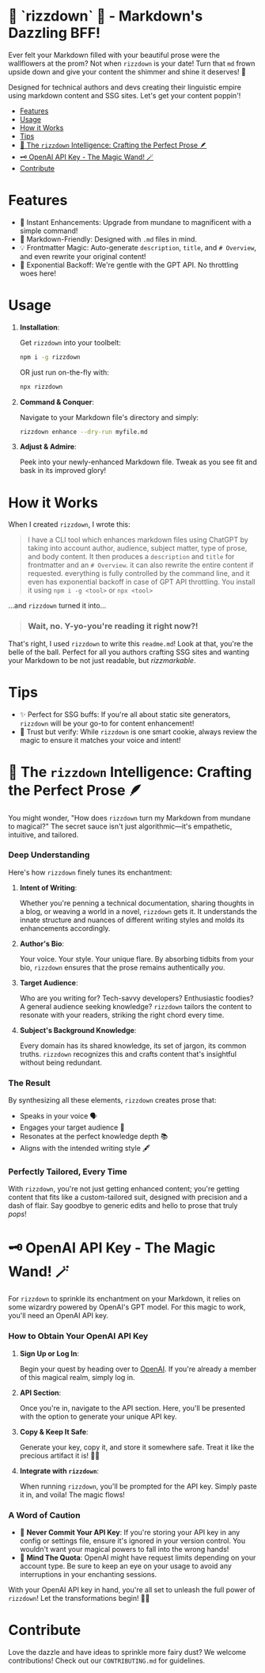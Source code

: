 <h1> 🌟 `rizzdown` 🌟 - Markdown's Dazzling BFF!</h1>

Ever felt your Markdown filled with your beautiful prose were the wallflowers at the prom? Not when `rizzdown` is your date! Turn that `md` frown upside down and give your content the shimmer and shine it deserves! 🎉

Designed for technical authors and devs creating their linguistic empire using markdown content and SSG sites. Let's get your content poppin'!

<!-- TOC -->

- [Features](#features)
- [Usage](#usage)
- [How it Works](#how-it-works)
- [Tips](#tips)
- [🧠 The `rizzdown` Intelligence: Crafting the Perfect Prose 🪶](#-the-rizzdown-intelligence-crafting-the-perfect-prose-)
- [🗝 OpenAI API Key - The Magic Wand! 🪄](#-openai-api-key---the-magic-wand-)
- [Contribute](#contribute)

<!-- /TOC -->

# Features

- 🚀 Instant Enhancements: Upgrade from mundane to magnificent with a simple command!
- 🌈 Markdown-Friendly: Designed with `.md` files in mind.
- 💡 Frontmatter Magic: Auto-generate `description`, `title`, and `# Overview`, and even rewrite your original content!
- 🦥 Exponential Backoff: We're gentle with the GPT API. No throttling woes here!

# Usage

1. **Installation**:

   Get `rizzdown` into your toolbelt:

   ```bash
   npm i -g rizzdown
   ```

   OR just run on-the-fly with:

   ```bash
   npx rizzdown
   ```

2. **Command & Conquer**:

   Navigate to your Markdown file's directory and simply:

   ```bash
   rizzdown enhance --dry-run myfile.md
   ```

3. **Adjust & Admire**:

   Peek into your newly-enhanced Markdown file. Tweak as you see fit and bask in its improved glory!

# How it Works

When I created `rizzdown`, I wrote this:

> I have a CLI tool which enhances markdown files using ChatGPT by taking into account author, audience, subject matter, type of prose, and body content. It then produces a `description` and `title` for frontmatter and an `# Overview`. it can also rewrite the entire content if requested. everything is fully controlled by the command line, and it even has exponential backoff in case of GPT API throttling. You install it using `npm i -g <tool>` or `npx <tool>`

...and `rizzdown` turned it into...

> <h3>Wait, no. Y-yo-you're reading it right now?!</h3>

That's right, I used `rizzdown` to write this `readme.md`! Look at that, you're the belle of the ball. Perfect for all you authors crafting SSG sites and wanting your Markdown to be not just readable, but _rizzmarkable_.

# Tips

- ✨ Perfect for SSG buffs: If you're all about static site generators, `rizzdown` will be your go-to for content enhancement!
- 🤖 Trust but verify: While `rizzdown` is one smart cookie, always review the magic to ensure it matches your voice and intent!

# 🧠 The `rizzdown` Intelligence: Crafting the Perfect Prose 🪶

You might wonder, "How does `rizzdown` turn my Markdown from mundane to magical?" The secret sauce isn't just algorithmic—it's empathetic, intuitive, and tailored.

<h3>Deep Understanding</h3>

Here's how `rizzdown` finely tunes its enchantment:

1. **Intent of Writing**:

   Whether you're penning a technical documentation, sharing thoughts in a blog, or weaving a world in a novel, `rizzdown` gets it. It understands the innate structure and nuances of different writing styles and molds its enhancements accordingly.

2. **Author's Bio**:

   Your voice. Your style. Your unique flare. By absorbing tidbits from your bio, `rizzdown` ensures that the prose remains authentically _you_.

3. **Target Audience**:

   Who are you writing for? Tech-savvy developers? Enthusiastic foodies? A general audience seeking knowledge? `rizzdown` tailors the content to resonate with your readers, striking the right chord every time.

4. **Subject's Background Knowledge**:

   Every domain has its shared knowledge, its set of jargon, its common truths. `rizzdown` recognizes this and crafts content that's insightful without being redundant.

<h3>The Result</h3>

By synthesizing all these elements, `rizzdown` creates prose that:

- Speaks in your voice 🗣
- Engages your target audience 👥
- Resonates at the perfect knowledge depth 📚
- Aligns with the intended writing style 🖋

<h3>Perfectly Tailored, Every Time</h3>

With `rizzdown`, you're not just getting enhanced content; you're getting content that fits like a custom-tailored suit, designed with precision and a dash of flair. Say goodbye to generic edits and hello to prose that truly _pops_!

# 🗝 OpenAI API Key - The Magic Wand! 🪄

For `rizzdown` to sprinkle its enchantment on your Markdown, it relies on some wizardry powered by OpenAI's GPT model. For this magic to work, you'll need an OpenAI API key.

<h3>How to Obtain Your OpenAI API Key</h3>

1. **Sign Up or Log In**:

   Begin your quest by heading over to [OpenAI](https://beta.openai.com/signup/). If you're already a member of this magical realm, simply log in.

2. **API Section**:

   Once you're in, navigate to the API section. Here, you'll be presented with the option to generate your unique API key.

3. **Copy & Keep It Safe**:

   Generate your key, copy it, and store it somewhere safe. Treat it like the precious artifact it is! 📜💎

4. **Integrate with `rizzdown`**:

   When running `rizzdown`, you'll be prompted for the API key. Simply paste it in, and voila! The magic flows!

<h3>A Word of Caution</h3>

- 🚫 **Never Commit Your API Key**: If you're storing your API key in any config or settings file, ensure it's ignored in your version control. You wouldn't want your magical powers to fall into the wrong hands!
- 📆 **Mind The Quota**: OpenAI might have request limits depending on your account type. Be sure to keep an eye on your usage to avoid any interruptions in your enchanting sessions.

With your OpenAI API key in hand, you're all set to unleash the full power of `rizzdown`! Let the transformations begin! 🌌🌠

# Contribute

Love the dazzle and have ideas to sprinkle more fairy dust? We welcome contributions! Check out our `CONTRIBUTING.md` for guidelines.
